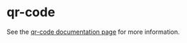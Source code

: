 qr-code
================

See the [qr-code documentation page](http://.../qr-code) for more information.
